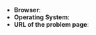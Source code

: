 <!--
Thank you for reporting an issue! Please make sure that your extension is
up-to-date and that you searched through the existing issues to make sure
that the problem wasn't recently addressed.

To report an issue, please help identify the cause by providing these details
(You'll find more information in the main README under "Reporting a problem"):
-->

* **Browser**:
* **Operating System**:
* **URL of the problem page**:

<!-- Include HTML and CSS, screenshots, or report any javascript error
as needed -->
